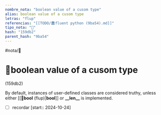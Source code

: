 ```yaml
---
nombre_nota: "boolean value of a cusom type"
alias: boolean value of a cusom type
letras: "flup"
referencias: "[[TODO/🏛️fluent python (9ba54).md]]"
tipo_nota: "📑"
hash: "159db2"
parent_hash: "9ba54"
---
```


#nota/📑

# 📑boolean value of a cusom type
<div class="hash">(159db2)</div>

By default, instances of user-defined classes are considered truthy, unless either
[[📑__bool__ (flup)|__bool__]] or __\_\_len\_\___ is implemented. 




- [ ] recordar  [start:: 2024-10-24]
